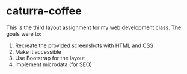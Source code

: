 # caturra-coffee
This is the third layout assignment for my web development class. The goals were to:

1. Recreate the provided screenshots with HTML and CSS 
2. Make it accessible
3. Use Bootstrap for the layout
4. Implement microdata (for SEO)

